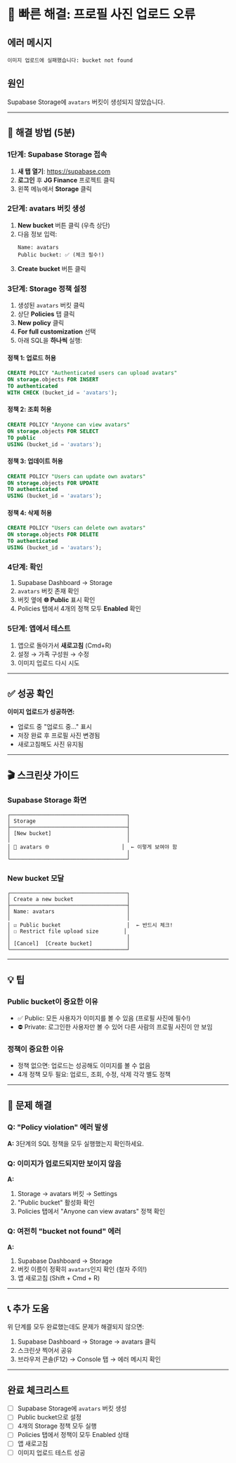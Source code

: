 # 🔧 빠른 해결: 프로필 사진 업로드 오류

## 에러 메시지
```
이미지 업로드에 실패했습니다: bucket not found
```

## 원인
Supabase Storage에 `avatars` 버킷이 생성되지 않았습니다.

---

## 📱 해결 방법 (5분)

### 1단계: Supabase Storage 접속
1. **새 탭 열기**: https://supabase.com
2. **로그인** 후 **JG Finance** 프로젝트 클릭
3. 왼쪽 메뉴에서 **Storage** 클릭

### 2단계: avatars 버킷 생성
1. **New bucket** 버튼 클릭 (우측 상단)
2. 다음 정보 입력:
   ```
   Name: avatars
   Public bucket: ✅ (체크 필수!)
   ```
3. **Create bucket** 버튼 클릭

### 3단계: Storage 정책 설정
1. 생성된 `avatars` 버킷 클릭
2. 상단 **Policies** 탭 클릭
3. **New policy** 클릭
4. **For full customization** 선택
5. 아래 SQL을 **하나씩** 실행:

#### 정책 1: 업로드 허용
```sql
CREATE POLICY "Authenticated users can upload avatars"
ON storage.objects FOR INSERT
TO authenticated
WITH CHECK (bucket_id = 'avatars');
```

#### 정책 2: 조회 허용
```sql
CREATE POLICY "Anyone can view avatars"
ON storage.objects FOR SELECT
TO public
USING (bucket_id = 'avatars');
```

#### 정책 3: 업데이트 허용
```sql
CREATE POLICY "Users can update own avatars"
ON storage.objects FOR UPDATE
TO authenticated
USING (bucket_id = 'avatars');
```

#### 정책 4: 삭제 허용
```sql
CREATE POLICY "Users can delete own avatars"
ON storage.objects FOR DELETE
TO authenticated
USING (bucket_id = 'avatars');
```

### 4단계: 확인
1. Supabase Dashboard → Storage
2. `avatars` 버킷 존재 확인
3. 버킷 옆에 **🌐 Public** 표시 확인
4. Policies 탭에서 4개의 정책 모두 **Enabled** 확인

### 5단계: 앱에서 테스트
1. 앱으로 돌아가서 **새로고침** (Cmd+R)
2. 설정 → 가족 구성원 → 수정
3. 이미지 업로드 다시 시도

---

## ✅ 성공 확인

**이미지 업로드가 성공하면:**
- 업로드 중 "업로드 중..." 표시
- 저장 완료 후 프로필 사진 변경됨
- 새로고침해도 사진 유지됨

---

## 🎬 스크린샷 가이드

### Supabase Storage 화면
```
┌─────────────────────────────────────┐
│ Storage                             │
├─────────────────────────────────────┤
│ [New bucket]                        │
│                                     │
│ 📁 avatars 🌐                       │  ← 이렇게 보여야 함
│                                     │
└─────────────────────────────────────┘
```

### New bucket 모달
```
┌─────────────────────────────────────┐
│ Create a new bucket                 │
├─────────────────────────────────────┤
│ Name: avatars                       │
│                                     │
│ ☑ Public bucket                     │  ← 반드시 체크!
│ ☐ Restrict file upload size        │
│                                     │
│ [Cancel]  [Create bucket]           │
└─────────────────────────────────────┘
```

---

## 💡 팁

### Public bucket이 중요한 이유
- ✅ Public: 모든 사용자가 이미지를 볼 수 있음 (프로필 사진에 필수!)
- ⛔ Private: 로그인한 사용자만 볼 수 있어 다른 사람의 프로필 사진이 안 보임

### 정책이 중요한 이유
- 정책 없으면: 업로드는 성공해도 이미지를 볼 수 없음
- 4개 정책 모두 필요: 업로드, 조회, 수정, 삭제 각각 별도 정책

---

## 🐛 문제 해결

### Q: "Policy violation" 에러 발생
**A:** 3단계의 SQL 정책을 모두 실행했는지 확인하세요.

### Q: 이미지가 업로드되지만 보이지 않음
**A:**
1. Storage → avatars 버킷 → Settings
2. "Public bucket" 활성화 확인
3. Policies 탭에서 "Anyone can view avatars" 정책 확인

### Q: 여전히 "bucket not found" 에러
**A:**
1. Supabase Dashboard → Storage
2. 버킷 이름이 정확히 `avatars`인지 확인 (철자 주의!)
3. 앱 새로고침 (Shift + Cmd + R)

---

## 📞 추가 도움

위 단계를 모두 완료했는데도 문제가 해결되지 않으면:
1. Supabase Dashboard → Storage → avatars 클릭
2. 스크린샷 찍어서 공유
3. 브라우저 콘솔(F12) → Console 탭 → 에러 메시지 확인

---

## 완료 체크리스트

- [ ] Supabase Storage에 `avatars` 버킷 생성
- [ ] Public bucket으로 설정
- [ ] 4개의 Storage 정책 모두 실행
- [ ] Policies 탭에서 정책이 모두 Enabled 상태
- [ ] 앱 새로고침
- [ ] 이미지 업로드 테스트 성공
